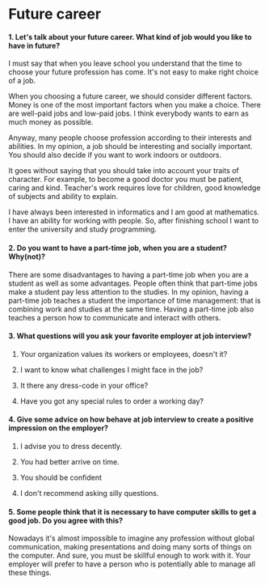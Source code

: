 Future career
=============

#### 1. Let's talk about your future career. What kind of job would you like to have in future?

I must say that when you leave school you understand that the time to choose
your future profession has come. It's not easy to make right choice of a job.

When you choosing a future career, we should consider different factors. Money
is one of the most important factors when you make a choice. There are well-paid
jobs and low-paid jobs. I think everybody wants to earn as much money as
possible.

Anyway, many people choose profession according to their interests and
abilities. In my opinion, a job should be interesting and socially important.
You should also decide if you want to work indoors or outdoors.

It goes without saying that you should take into account your traits of
character. For example, to become a good doctor you must be patient, caring and
kind. Teacher's work requires love for children, good knowledge of subjects and
ability to explain.

I have always been interested in informatics and I am good at mathematics. I
have an ability for working with people. So, after finishing school I want to
enter the university and study programming.

#### 2. Do you want to have a part-time job, when you are a student? Why(not)?

There are some disadvantages to having a part-time job when you are a student as
well as some advantages. People often think that part-time jobs make a student
pay less attention to the studies. In my opinion, having a part-time job teaches
a student the importance of time management: that is combining work and studies
at the same time. Having a part-time job also teaches a person how to
communicate and interact with others.

#### 3. What questions will you ask your favorite employer at job interview?

1.  Your organization values its workers or employees, doesn't it?

2.  I want to know what challenges I might face in the job?

3.  It there any dress-code in your office?

4.  Have you got any special rules to order a working day?

#### 4. Give some advice on how behave at job interview to create a positive impression on the employer?

1.  I advise you to dress decently.

2.  You had better arrive on time.

3.  You should be confident

4.  I don't recommend asking silly questions.

#### 5. Some people think that it is necessary to have computer skills to get a good job. Do you agree with this?

Nowadays it's almost impossible to imagine any profession without global
communication, making presentations and doing many sorts of things on the
computer. And sure, you must be skillful enough to work with it. Your employer
will prefer to have a person who is potentially able to manage all these things.
